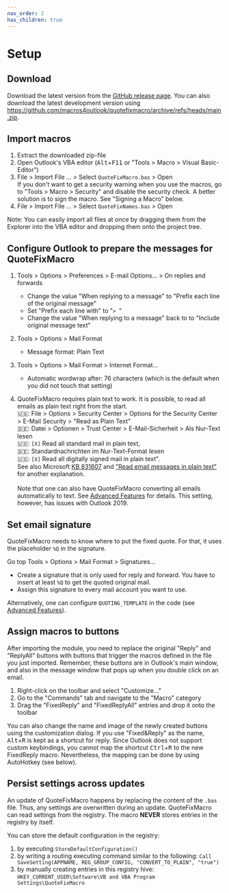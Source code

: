 ```yaml
---
nav_order: 2
has_children: true
---
```

# Setup

## Download

Download the latest version from the [GitHub release page](https://github.com/macros4outlook/quotefixmacro/releases).
You can also download the latest development version using <https://github.com/macros4outlook/quotefixmacro/archive/refs/heads/main.zip>.

## Import macros

1. Extract the downloaded zip-file
2. Open Outlook's VBA editor (<kbd>Alt</kbd>+<kbd>F11</kbd> or "Tools > Macro > Visual Basic-Editor")
3. File > Import File ... > Select `QuoteFixMacro.bas` > Open  
   If you don't want to get a security warning when you use the macros, go to "Tools > Macro > Security" and disable the security check.
   A better solution is to sign the macro. See "Signing a Macro" below.
4. File > Import File ... > Select `QuoteFixNames.bas` > Open

Note: You can easily import all files at once by dragging them from the Explorer into the VBA editor and dropping them onto the project tree.

## Configure Outlook to prepare the messages for QuoteFixMacro

1. Tools > Options > Preferences > E-mail Options... > On replies and forwards

   * Change the value "When replying to a message" to "Prefix each line of the original message"
   <!-- markdownlint-disable-next-line MD038 -->
   * Set "Prefix each line with" to "`> `"
   * Change the value "When replying to a message" back to to "Include original message text"

2. Tools > Options > Mail Format

   * Message format: Plain Text

3. Tools > Options > Mail Format > Internet Format...

   * Automatic wordwrap after: 76 characters (which is the default when you did not touch that setting)

4. QuoteFixMacro requires plain text to work.
   It is possible, to read all emails as plain text right from the start.\
   🇺🇸: File > Options > Security Center > Options for the Security Center > E-Mail Security > "Read as Plain Text"\
   🇩🇪: Datei > Optionen > Trust Center > E-Mail-Sicherheit > Als Nur-Text lesen\
   🇺🇸: `[X]` Read all standard mail in plain text,\
   🇩🇪: Standardnachrichten im Nur-Text-Format lesen\
   🇺🇸: `[X]` Read all digitally signed mail in plain text".\
   See also Microsoft [KB 831607](https://support.microsoft.com/en-us/office/change-the-message-format-to-html-rich-text-format-or-plain-text-338a389d-11da-47fe-b693-cf41f792fefa?ui=en-us&rs=en-us&ad=us) and ["Read email messages in plain text"](https://support.microsoft.com/en-us/office/read-email-messages-in-plain-text-16dfe54a-fadc-4261-b2ce-19ad072ed7e3?ui=en-US&rs=en-US&ad=US) for another explanation.\
   \
   Note that one can also have QuoteFixMacro converting all emails automatically to text.
   See [Advanced Features](https://macros4outlook.github.io/quotefixmacro/advanced-features.html#auto-conversion-to-plain-format) for details.
   This setting, however, has issues with Outlook 2019.

## Set email signature

QuoteFixMacro needs to know where to put the fixed quote.
For that, it uses the placeholder `%Q` in the signature.

Go top Tools > Options > Mail Format > Signatures...

* Create a signature that is only used for reply and forward. You have to insert at least `%Q` to get the quoted original mail.
* Assign this signature to every mail account you want to use.

Alternatively, one can configure `QUOTING_TEMPLATE` in the code (see [Advanced Features](https://macros4outlook.github.io/quotefixmacro/advanced-features.html#configure-the-template-inside-the-code)).

## Assign macros to buttons

After importing the module, you need to replace the original "Reply" and "ReplyAll" buttons with buttons that trigger the macros defined in the file you just imported.
Remember, these buttons are in Outlook's main window, and also in the message window that pops up when you double click on an email.

1. Right-click on the toolbar and select "Customize..."
2. Go to the "Commands" tab and navigate to the "Macro" category
3. Drag the "FixedReply" and "FixedReplyAll" entries and drop it onto the toolbar

You can also change the name and image of the newly created buttons using the customization dialog.
If you use "Fixed&Reply" as the name, <kbd>Alt</kbd>+<kbd>R</kbd> is kept as a shortcut for reply.
Since Outlook does not support custom keybindings, you cannot map the shortcut <kbd>Ctrl</kbd>+<kbd>R</kbd> to the new FixedReply macro.
Nevertheless, the mapping can be done by using AutoHotkey (see below).

## Persist settings across updates

An update of QuoteFixMacro happens by replacing the content of the `.bas` file.
Thus, any settings are overwritten during an update.
QuoteFixMacro can read settings from the registry.
The macro **NEVER** stores entries in the registry by itself.

You can store the default configuration in the registry:

1. by executing `StoreDefaultConfiguration()`
2. by writing a routing executing command similar to the following: `Call SaveSetting(APPNAME, REG_GROUP_CONFIG, "CONVERT_TO_PLAIN", "true")`
3. by manually creating entries in this registry hive: `HKEY_CURRENT_USER\Software\VB and VBA Program Settings\QuoteFixMacro`

<!-- markdownlint-disable-file MD033 -->
